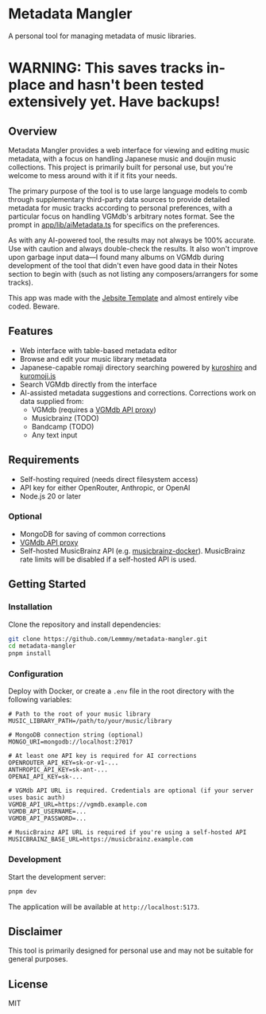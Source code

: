 # Metadata Mangler

A personal tool for managing metadata of music libraries.

# WARNING: This saves tracks in-place and hasn't been tested extensively yet. Have backups!

## Overview

Metadata Mangler provides a web interface for viewing and editing music metadata, with a focus on handling Japanese
music and doujin music collections. This project is primarily built for personal use, but you're welcome to mess around
with it if it fits your needs.

The primary purpose of the tool is to use large language models to comb through supplementary third-party data sources
to provide detailed metadata for music tracks according to personal preferences, with a particular focus on handling
VGMdb's arbitrary notes format. See the prompt in [app/lib/aiMetadata.ts](app/lib/aiMetadata.ts) for specifics on the
preferences.

As with any AI-powered tool, the results may not always be 100% accurate. Use with caution and always double-check the
results. It also won't improve upon garbage input data—I found many albums on VGMdb during development of the tool that
didn't even have good data in their Notes section to begin with (such as not listing any composers/arrangers for some
tracks).

This app was made with the [Jebsite Template](https://github.com/Lustyn/jebsite-template/) and almost entirely vibe
coded. Beware.

## Features

- Web interface with table-based metadata editor
- Browse and edit your music library metadata
- Japanese-capable romaji directory searching powered by [kuroshiro](https://github.com/hexenq/kuroshiro) and
  [kuromoji.js](https://github.com/takuyaa/kuromoji.js)
- Search VGMdb directly from the interface
- AI-assisted metadata suggestions and corrections. Corrections work on data supplied from:
  - VGMdb (requires a [VGMdb API proxy](https://github.com/hufman/vgmdb))
  - Musicbrainz (TODO)
  - Bandcamp (TODO)
  - Any text input

## Requirements

- Self-hosting required (needs direct filesystem access)
- API key for either OpenRouter, Anthropic, or OpenAI
- Node.js 20 or later

### Optional

- MongoDB for saving of common corrections
- [VGMdb API proxy](https://github.com/hufman/vgmdb)
- Self-hosted MusicBrainz API (e.g. [musicbrainz-docker](https://github.com/metabrainz/musicbrainz-docker)). MusicBrainz
  rate limits will be disabled if a self-hosted API is used.

## Getting Started

### Installation

Clone the repository and install dependencies:

```bash
git clone https://github.com/Lemmmy/metadata-mangler.git
cd metadata-mangler
pnpm install
```

### Configuration

Deploy with Docker, or create a `.env` file in the root directory with the following variables:

```
# Path to the root of your music library
MUSIC_LIBRARY_PATH=/path/to/your/music/library

# MongoDB connection string (optional)
MONGO_URI=mongodb://localhost:27017

# At least one API key is required for AI corrections
OPENROUTER_API_KEY=sk-or-v1-...
ANTHROPIC_API_KEY=sk-ant-...
OPENAI_API_KEY=sk-...

# VGMdb API URL is required. Credentials are optional (if your server uses basic auth)
VGMDB_API_URL=https://vgmdb.example.com
VGMDB_API_USERNAME=...
VGMDB_API_PASSWORD=...

# MusicBrainz API URL is required if you're using a self-hosted API
MUSICBRAINZ_BASE_URL=https://musicbrainz.example.com
```

### Development

Start the development server:

```bash
pnpm dev
```

The application will be available at `http://localhost:5173`.

## Disclaimer

This tool is primarily designed for personal use and may not be suitable for general purposes.

## License

MIT
